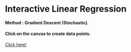 # Interactive Linear Regression

#### Method : Gradient Descent (Stochastic).

#### Click on the canvas to create data points.

[Click here!](https://viraj28.github.io/ML/Linear%20Regression-gradientDescent/)
